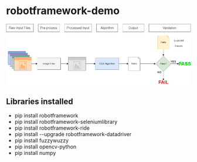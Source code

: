 # robotframework-demo

![demo](https://github.com/abomadev/robotframework-demo/blob/master/demo.png)

## Libraries installed
- pip install robotframework
- pip install robotframework-seleniumlibrary
- pip install robotframework-ride
- pip install --upgrade robotframework-datadriver
- pip install fuzzywuzzy
- pip install opencv-python
- pip install numpy
